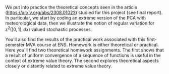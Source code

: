 We put into practice the theoretical concepts seen in the article (https://arxiv.org/abs/2308.01023) studied for this project (see final report). In particular, we start by coding an extreme version of the PCA with meteorological data, then we illustrate the notion of regular variation for  $𝐿^{2}([0,1], dx)$  valued stochastic processes.

You'll also find the results of the practical work associated with this first-semester MVA course at ENS. 
Homework is either theoretical or practical. Here you'll find two theoretical homework assignments. The first shows that a result of uniform convergence of a sequence of functions is useful in the context of extreme value theory. The second explores theoretical aspects closely or distantly related to extreme value theory.  
